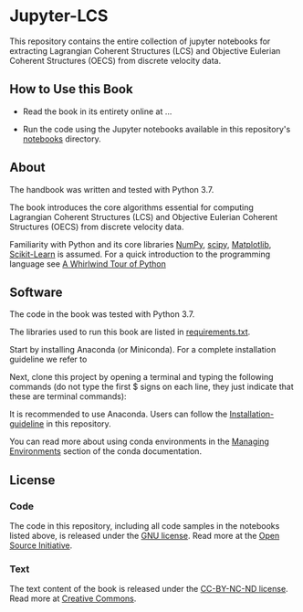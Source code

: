 # Jupyter-LCS

This repository contains the entire collection of jupyter notebooks for extracting Lagrangian Coherent Structures (LCS) and Objective Eulerian Coherent Structures (OECS) from discrete velocity data.

## How to Use this Book

- Read the book in its entirety online at ... 

- Run the code using the Jupyter notebooks available in this repository's [notebooks](LCS_OECS) directory.

## About

The handbook was written and tested with Python 3.7.

The book introduces the core algorithms essential for computing Lagrangian Coherent Structures (LCS) and Objective Eulerian Coherent Structures (OECS) from discrete velocity data.

Familiarity with Python and its core libraries [NumPy](http://numpy.org), [scipy](https://scipy.org/), [Matplotlib](http://matplotlib.org), [Scikit-Learn](http://scikit-learn.org) is assumed. For a quick introduction to the programming language see [A Whirlwind Tour of Python](https://github.com/jakevdp/WhirlwindTourOfPython)


## Software

The code in the book was tested with Python 3.7.

The libraries used to run this book are listed in [requirements.txt](requirements.txt).

Start by installing Anaconda (or Miniconda). For a complete installation guideline we refer to

Next, clone this project by opening a terminal and typing the following commands (do not type the first $ signs on each line, they just indicate that these are terminal commands):

It is recommended to use Anaconda. Users can follow the [Installation-guideline](Installation.md) in this repository.

You can read more about using conda environments in the [Managing Environments](http://conda.pydata.org/docs/using/envs.html) section of the conda documentation.

## License

### Code
The code in this repository, including all code samples in the notebooks listed above, is released under the [GNU license](LICENSE-CODE). Read more at the [Open Source Initiative](https://opensource.org/osd).

### Text
The text content of the book is released under the [CC-BY-NC-ND license](LICENSE-TEXT). Read more at [Creative Commons](https://creativecommons.org/licenses/by-nc-nd/3.0/us/legalcode).
